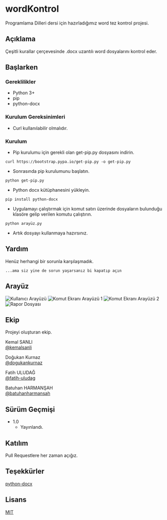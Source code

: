 # wordKontrol

Programlama Dilleri dersi için hazırladığımız word tez kontrol projesi.

## Açıklama

Çeşitli kurallar çerçevesinde .docx uzantılı word dosyalarını kontrol eder.

## Başlarken

### Gereklilikler

* Python 3+
* pip
* python-docx


### Kurulum Gereksinimleri

* Curl kullanılabilir olmalıdır.

### Kurulum

* Pip kurulumu için gerekli olan get-pip.py dosyasını indirin.

```
curl https://bootstrap.pypa.io/get-pip.py -o get-pip.py
```
* Sonrasında pip kurulumunu başlatın. 

```
python get-pip.py
```
* Python docx kütüphanesini yükleyin. 

```
pip install python-docx
```

* Uygulamayı çalıştırmak için komut satırı üzerinde dosyaların bulunduğu klasöre gelip verilen komutu çalıştırın. 

```
python arayüz.py
```
* Artık dosyayı kullanmaya hazırsınız. 

## Yardım

Henüz herhangi bir sorunla karşılaşmadık.
```
...ama siz yine de sorun yaşarsanız bi kapatıp açın
```

## Arayüz

![Kullanıcı Arayüzü](https://github.com/kemalsanli/wordKontrol/blob/main/G%C3%B6rseller/Resim1.png?raw=true)
![Komut Ekranı Arayüzü 1](https://github.com/kemalsanli/wordKontrol/blob/main/G%C3%B6rseller/Resim3.png?raw=true)
![Komut Ekranı Arayüzü 2](https://github.com/kemalsanli/wordKontrol/blob/main/G%C3%B6rseller/Resim2.png?raw=true)
![Rapor Dosyası](https://github.com/kemalsanli/wordKontrol/blob/main/G%C3%B6rseller/Resim4.png?raw=true)

## Ekip

Projeyi oluşturan ekip.

 Kemal SANLI  
 [@kemalsanli](https://github.com/kemalsanli)

 Doğukan Kurnaz  
 [@dogukankurnaz](https://github.com/dogukankurnaz)

 Fatih ULUDAĞ  
 [@fatih-uludag](https://github.com/fatih-uludag)
 
 Batuhan HARMANŞAH  
 [@batuhanharmansah](https://github.com/batuhanharmansah)


## Sürüm Geçmişi


* 1.0
    * Yayınlandı.

## Katılım
Pull Requestlere her zaman açığız.

## Teşekkürler
[python-docx](https://github.com/python-openxml/python-docx)

## Lisans
[MIT](https://choosealicense.com/licenses/mit/)

